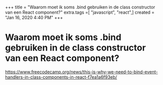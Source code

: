 +++
title = "Waarom moet ik soms .bind gebruiken in de class constructor van een React component?"
extra.tags =[ "javascript", "react",]
created = "Jan 16, 2020 4:40 PM"
+++
# Waarom moet ik soms .bind gebruiken in de class constructor van een React component?
https://www.freecodecamp.org/news/this-is-why-we-need-to-bind-event-handlers-in-class-components-in-react-f7ea1a6f93eb/